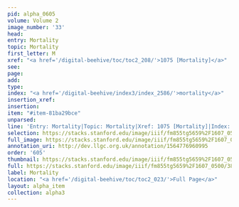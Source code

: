 ```yaml
---
pid: alpha_0605
volume: Volume 2
image_number: '33'
head: 
entry: Mortality
topic: Mortality
first_letter: M
xref: "<a href='/digital-beehive/toc/toc2_208/'>1075 [Mortality]</a>"
see: 
page: 
add: 
type: 
index: "<a href='/digital-beehive/index3/index_2586/'>mortality</a>"
insertion_xref: 
insertion: 
item: "#item-81ba29bce"
unparsed: 
line: 'Entry: Mortality|Topic: Mortality|Xref: 1075 [Mortality]|Index: mortality|#item-81ba29bce'
selection: https://stacks.stanford.edu/image/iiif/fm855tg5659%2F1607_0500/386,4640,3006,416/full/0/default.jpg
full_image: https://stacks.stanford.edu/image/iiif/fm855tg5659%2F1607_0500/full/full/0/default.jpg
annotation_uri: http://dev.llgc.org.uk/annotation/1564776960995
order: '605'
thumbnail: https://stacks.stanford.edu/image/iiif/fm855tg5659%2F1607_0500/386,4640,600,180/250,/0/default.jpg
full: https://stacks.stanford.edu/image/iiif/fm855tg5659%2F1607_0500/386,4640,3006,416/full/0/default.jpg
label: Mortality
location: "<a href='/digital-beehive/toc/toc2_023/'>Full Page</a>"
layout: alpha_item
collection: alpha3
---
```

